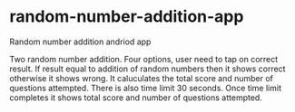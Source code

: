 # random-number-addition-app
Random number addition andriod app


Two random number addition.
Four options, user need to tap on correct result.
If result equal to addition of random numbers then it shows correct otherwise it shows wrong.
It caluculates the total score and number of questions attempted.
There is also time limit 30 seconds.
Once time limit completes it shows total score and number of questions attempted.

